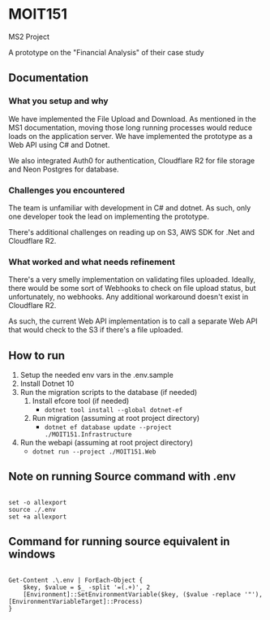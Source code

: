 ﻿# MOIT151

MS2 Project 

A prototype on the "Financial Analysis" of their case study

## Documentation
### What you setup and why
We have implemented the File Upload and Download. As mentioned in the MS1 documentation, moving those long running 
processes would reduce loads on the application server. We have implemented the prototype as a Web API using C# and 
Dotnet. 

We also integrated Auth0 for authentication, Cloudflare R2 for file storage and Neon Postgres for database.

### Challenges you encountered
The team is unfamiliar with development in C# and dotnet. As such, only one developer took the lead on implementing the 
prototype.

There's additional challenges on reading up on S3, AWS SDK for .Net and Cloudflare R2.

### What worked and what needs refinement
There's a very smelly implementation on validating files uploaded. Ideally, there would be some sort of Webhooks to
check on file upload status, but unfortunately, no webhooks. Any additional workaround doesn't exist in Cloudflare R2. 

As such, the current Web API implementation is to call a separate Web API that would check to the S3 if there's a file 
uploaded.


## How to run
1. Setup the needed env vars in the .env.sample
2. Install Dotnet 10
3. Run the migration scripts to the database (if needed)
   1. Install efcore tool (if needed) 
      - <code>dotnet tool install --global dotnet-ef</code>
   2. Run migration (assuming at root project directory)
      - <code>dotnet ef database update --project ./MOIT151.Infrastructure</code>
4. Run the webapi (assuming at root project directory)
   - <code>dotnet run --project ./MOIT151.Web</code>

## Note on running Source command with .env
<code>
set -o allexport
source ./.env
set +a allexport
</code>

## Command for running source equivalent in windows
<code>
Get-Content .\.env | ForEach-Object { 
    $key, $value = $_ -split '=(.+)', 2
    [Environment]::SetEnvironmentVariable($key, ($value -replace '"'), [EnvironmentVariableTarget]::Process)
}
</code>